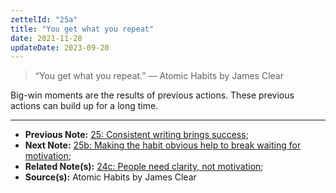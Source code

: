 ```yaml
---
zettelId: "25a"
title: "You get what you repeat"
date: 2021-11-28
updateDate: 2023-09-20
---
```


> “You get what you repeat.” — Atomic Habits by James Clear

Big-win moments are the results of previous actions. These previous actions can build up for a long time.

---

- **Previous Note:** [25: Consistent writing brings success](/notes/25/);
- **Next Note:** [25b: Making the habit obvious help to break waiting for motivation](/notes/25b/);
- **Related Note(s):** [24c: People need clarity, not motivation](/notes/24c/);
- **Source(s):** Atomic Habits by James Clear
